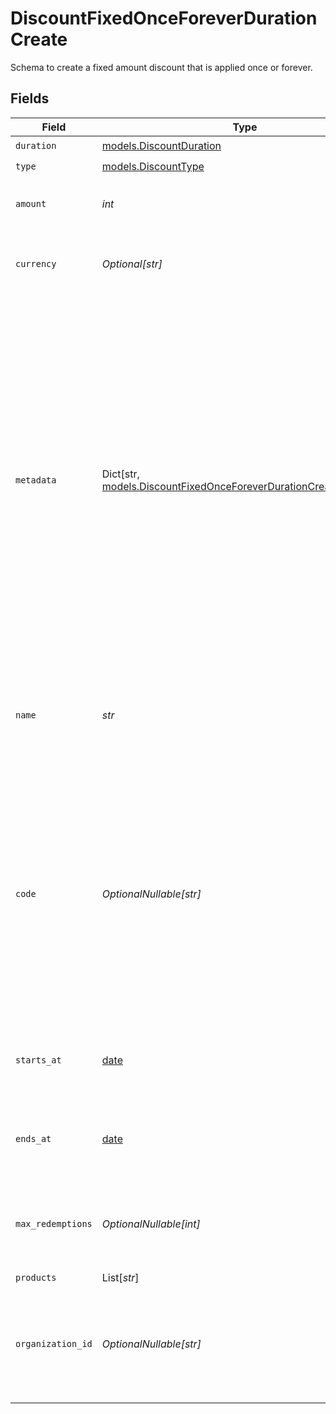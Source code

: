 # DiscountFixedOnceForeverDurationCreate

Schema to create a fixed amount discount that is applied once or forever.


## Fields

| Field                                                                                                                                                                                                                                                                                        | Type                                                                                                                                                                                                                                                                                         | Required                                                                                                                                                                                                                                                                                     | Description                                                                                                                                                                                                                                                                                  | Example                                                                                                                                                                                                                                                                                      |
| -------------------------------------------------------------------------------------------------------------------------------------------------------------------------------------------------------------------------------------------------------------------------------------------- | -------------------------------------------------------------------------------------------------------------------------------------------------------------------------------------------------------------------------------------------------------------------------------------------- | -------------------------------------------------------------------------------------------------------------------------------------------------------------------------------------------------------------------------------------------------------------------------------------------- | -------------------------------------------------------------------------------------------------------------------------------------------------------------------------------------------------------------------------------------------------------------------------------------------- | -------------------------------------------------------------------------------------------------------------------------------------------------------------------------------------------------------------------------------------------------------------------------------------------- |
| `duration`                                                                                                                                                                                                                                                                                   | [models.DiscountDuration](../models/discountduration.md)                                                                                                                                                                                                                                     | :heavy_check_mark:                                                                                                                                                                                                                                                                           | N/A                                                                                                                                                                                                                                                                                          |                                                                                                                                                                                                                                                                                              |
| `type`                                                                                                                                                                                                                                                                                       | [models.DiscountType](../models/discounttype.md)                                                                                                                                                                                                                                             | :heavy_check_mark:                                                                                                                                                                                                                                                                           | N/A                                                                                                                                                                                                                                                                                          |                                                                                                                                                                                                                                                                                              |
| `amount`                                                                                                                                                                                                                                                                                     | *int*                                                                                                                                                                                                                                                                                        | :heavy_check_mark:                                                                                                                                                                                                                                                                           | Fixed amount to discount from the invoice total.                                                                                                                                                                                                                                             |                                                                                                                                                                                                                                                                                              |
| `currency`                                                                                                                                                                                                                                                                                   | *Optional[str]*                                                                                                                                                                                                                                                                              | :heavy_minus_sign:                                                                                                                                                                                                                                                                           | The currency. Currently, only `usd` is supported.                                                                                                                                                                                                                                            |                                                                                                                                                                                                                                                                                              |
| `metadata`                                                                                                                                                                                                                                                                                   | Dict[str, [models.DiscountFixedOnceForeverDurationCreateMetadata](../models/discountfixedonceforeverdurationcreatemetadata.md)]                                                                                                                                                              | :heavy_minus_sign:                                                                                                                                                                                                                                                                           | Key-value object allowing you to store additional information.<br/><br/>The key must be a string with a maximum length of **40 characters**.<br/>The value must be either:<br/><br/>* A string with a maximum length of **500 characters**<br/>* An integer<br/>* A boolean<br/><br/>You can store up to **50 key-value pairs**. |                                                                                                                                                                                                                                                                                              |
| `name`                                                                                                                                                                                                                                                                                       | *str*                                                                                                                                                                                                                                                                                        | :heavy_check_mark:                                                                                                                                                                                                                                                                           | Name of the discount. Will be displayed to the customer when the discount is applied.                                                                                                                                                                                                        |                                                                                                                                                                                                                                                                                              |
| `code`                                                                                                                                                                                                                                                                                       | *OptionalNullable[str]*                                                                                                                                                                                                                                                                      | :heavy_minus_sign:                                                                                                                                                                                                                                                                           | Code customers can use to apply the discount during checkout. Must be between 3 and 256 characters long and contain only alphanumeric characters.If not provided, the discount can only be applied via the API.                                                                              |                                                                                                                                                                                                                                                                                              |
| `starts_at`                                                                                                                                                                                                                                                                                  | [date](https://docs.python.org/3/library/datetime.html#date-objects)                                                                                                                                                                                                                         | :heavy_minus_sign:                                                                                                                                                                                                                                                                           | Optional timestamp after which the discount is redeemable.                                                                                                                                                                                                                                   |                                                                                                                                                                                                                                                                                              |
| `ends_at`                                                                                                                                                                                                                                                                                    | [date](https://docs.python.org/3/library/datetime.html#date-objects)                                                                                                                                                                                                                         | :heavy_minus_sign:                                                                                                                                                                                                                                                                           | Optional timestamp after which the discount is no longer redeemable.                                                                                                                                                                                                                         |                                                                                                                                                                                                                                                                                              |
| `max_redemptions`                                                                                                                                                                                                                                                                            | *OptionalNullable[int]*                                                                                                                                                                                                                                                                      | :heavy_minus_sign:                                                                                                                                                                                                                                                                           | Optional maximum number of times the discount can be redeemed.                                                                                                                                                                                                                               |                                                                                                                                                                                                                                                                                              |
| `products`                                                                                                                                                                                                                                                                                   | List[*str*]                                                                                                                                                                                                                                                                                  | :heavy_minus_sign:                                                                                                                                                                                                                                                                           | N/A                                                                                                                                                                                                                                                                                          |                                                                                                                                                                                                                                                                                              |
| `organization_id`                                                                                                                                                                                                                                                                            | *OptionalNullable[str]*                                                                                                                                                                                                                                                                      | :heavy_minus_sign:                                                                                                                                                                                                                                                                           | The ID of the organization owning the discount. **Required unless you use an organization token.**                                                                                                                                                                                           | 1dbfc517-0bbf-4301-9ba8-555ca42b9737                                                                                                                                                                                                                                                         |